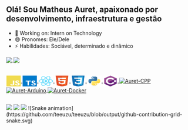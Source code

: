 
## Olá! Sou Matheus Auret, apaixonado por desenvolvimento, infraestrutura e gestão

- 🔭 Working on: Intern on Technology
- 😄 Pronomes: Ele/Dele
- ⚡ Habilidades: Sociável, determinado e dinâmico

<div>
  <a href="https://github.com/teeuzu">
  <img height="160em"   align="center" src="https://github-readme-stats.vercel.app/api?username=teeuzu&show_icons=true&theme=dark&include_all_commits=true&count_private=true"/>
  <img height="120em"  align="center" src="https://github-readme-stats.vercel.app/api/top-langs/?username=teeuzu&layout=compact&langs_count=7&theme=dark" />

  
</div>
 <br>
 <div style="display: inline_block"><br>
  <img align="center" alt="Auret-Js" height="30" width="40" src="https://raw.githubusercontent.com/devicons/devicon/master/icons/javascript/javascript-plain.svg">
  <img align="center" alt="Auret-Ts" height="30" width="40" src="https://raw.githubusercontent.com/devicons/devicon/master/icons/typescript/typescript-plain.svg">
  <img align="center" alt="Auret-React" height="30" width="40" src="https://raw.githubusercontent.com/devicons/devicon/master/icons/react/react-original.svg">
  <img align="center" alt="Auret-HTML" height="30" width="40" src="https://raw.githubusercontent.com/devicons/devicon/master/icons/html5/html5-original.svg">
  <img align="center" alt="Auret-CSS" height="30" width="40" src="https://raw.githubusercontent.com/devicons/devicon/master/icons/css3/css3-original.svg">
  <img align="center" alt="Auret-Python" height="30" width="40" src="https://raw.githubusercontent.com/devicons/devicon/master/icons/python/python-original.svg">
  <img align="center" alt="Auret-Csharp" height="30" width="40" src="https://raw.githubusercontent.com/devicons/devicon/master/icons/csharp/csharp-original.svg">
   <img align="center" alt="Auret-CPP" height="30" width="40" src="https://cdn.jsdelivr.net/gh/devicons/devicon/icons/cplusplus/cplusplus-original.svg" />
  <img align="center" alt="Auret-Arduino" height="30" width="40" src="https://cdn.jsdelivr.net/gh/devicons/devicon/icons/arduino/arduino-original-wordmark.svg" />
  <img align="center" alt="Auret-Docker" height="30" width="40" src="https://cdn.jsdelivr.net/gh/devicons/devicon/icons/docker/docker-plain.svg" />
   <div> 
     
   ##
   
   <div> 
  <a href="https://instagram.com/teeuzu" target="_blank"><img src="https://img.shields.io/badge/-Instagram-%23E4405F?style=for-the-badge&logo=instagram&logoColor=white" target="_blank"></a>
  <a href = "mailto:dasilvalucas909@gmail.com"><img src="https://img.shields.io/badge/-Gmail-%23333?style=for-the-badge&logo=gmail&logoColor=white" target="_blank"></a>
  <a href="https://www.linkedin.com/in/matheus-auret" target="_blank"><img src="https://img.shields.io/badge/-LinkedIn-%230077B5?style=for-the-badge&logo=linkedin&logoColor=white" target="_blank"></a> 
     ![Snake animation](https://github.com/teeuzu/teeuzu/blob/output/github-contribution-grid-snake.svg)
     </div>
    
